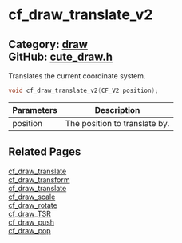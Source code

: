[//]: # (This file is automatically generated by Cute Framework's docs parser.)
[//]: # (Do not edit this file by hand!)
[//]: # (See: https://github.com/RandyGaul/cute_framework/blob/master/samples/docs_parser.cpp)
[](../header.md ':include')

# cf_draw_translate_v2

Category: [draw](/api_reference?id=draw)  
GitHub: [cute_draw.h](https://github.com/RandyGaul/cute_framework/blob/master/include/cute_draw.h)  
---

Translates the current coordinate system.

```cpp
void cf_draw_translate_v2(CF_V2 position);
```

Parameters | Description
--- | ---
position | The position to translate by.

## Related Pages

[cf_draw_translate](/draw/cf_draw_translate.md)  
[cf_draw_transform](/draw/cf_draw_transform.md)  
[cf_draw_translate](/draw/cf_draw_translate.md)  
[cf_draw_scale](/draw/cf_draw_scale.md)  
[cf_draw_rotate](/draw/cf_draw_rotate.md)  
[cf_draw_TSR](/draw/cf_draw_tsr.md)  
[cf_draw_push](/draw/cf_draw_push.md)  
[cf_draw_pop](/draw/cf_draw_pop.md)  
